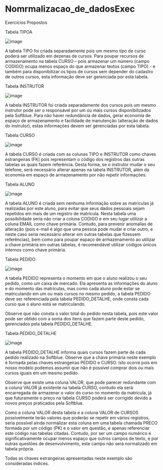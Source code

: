 # Nomrmalizacao_de_dadosExec
Exercícios Propostos

Tabela TIPOA

![image](https://user-images.githubusercontent.com/69328711/147393224-c99d8282-c745-4d44-99ef-0d4e967d9c7e.png)

A tabela TIPO foi criada separadamente pois um mesmo tipo de curso poderá ser utilizado em dezenas de cursos. Para poupar recursos de armazenamento na tabela CURSO – pois armazenar um número (campo CODIGO) ocupa menos espaço do que armazenar textos (campo TIPO) - e também para disponibilizar os tipos de cursos sem depender do cadastro de outros cursos, esta informação deve ser gerenciada por esta tabela.

Tabela INSTRUTOR

![image](https://user-images.githubusercontent.com/69328711/147393236-5e7d44b4-6b82-425c-a782-9c11c35f52ea.png)

A tabela INSTRUTOR foi criada separadamente dos cursos pois um mesmo instrutor pode ser o responsável por um ou mais cursos disponibilizados pela Softblue. Para não haver redundância de dados, gerar economia de espaço de armazenamento e facilidade de manutenção (alteração de dados do instrutor), estas informações devem ser gerenciadas por esta tabela.

Tabela CURSO

![image](https://user-images.githubusercontent.com/69328711/147393241-35748cb2-09c9-42dc-b493-0e9c57f947ee.png)

A tabela CURSO é criada com as colunas TIPO e INSTRUTOR como chaves estrangeiras (FK) pois representam o código dos registros das outras tabelas as quais fazem referência. Desta forma, se o instrutor mudar o seu telefone, será necessário alterar apenas na tabela INSTRUTOR, além da economia em espaço de armazenamento por não repetir informações.

Tabela ALUNO

![image](https://user-images.githubusercontent.com/69328711/147393262-09db7c4b-5f0a-4327-a3ef-c28eb97293a5.png)

A tabela ALUNO é criada sem nenhuma informação sobre as matrículas já realizadas por este aluno, para evitar que seus dados pessoais sejam repetidos em mais de um registro de matrícula. Nesta tabela uma possibilidade seria não criar a coluna CODIGO e em seu lugar utilizar a coluna EMAIL como chave primária. Contudo, para prevenir anomalias de alteração (pois e-mail é algo que uma pessoa pode mudar e criar outro, e neste caso seria necessário alterar em outras tabelas que fizessem referências), bem como para poupar espaço de armazenamento ao utilizar a chave primária em outras tabelas, é recomendável utilizar códigos únicos internos como chave primária.

Tabela PEDIDO

![image](https://user-images.githubusercontent.com/69328711/147393257-44b2f2a9-b0fb-4b2c-8a64-4617eacee265.png)

A tabela PEDIDO representa o momento em que o aluno realizou o seu pedido, como um caixa de mercado. Ela apresenta as informações do aluno e do momento das matrículas, mas como cada aluno pode estar se matriculando em um ou mais cursos no mesmo pedido, a tabela PEDIDO deve ser referenciada pela tabela PEDIDO_DETALHE, onde consta cada curso que o aluno está se matriculando.

Observe que não consta o valor total do pedido nesta tabela, pois este valor pode ser obtido com a soma dos itens que fazem parte deste pedido, gerenciados pela tabela PEDIDO_DETALHE.

Tabela PEDIDO_DETALHE

![image](https://user-images.githubusercontent.com/69328711/147393253-2ce7a01c-76d4-466c-9f8a-8b5b20bb638a.png)

A tabela PEDIDO_DETALHE informa quais cursos fazem parte de cada pedido realizado na Softblue. Observe que a chave primária neste exemplo é formada pelas chaves estrangeiras PEDIDO e CURSO. Isto ocorre pois em nosso modelo podemos assumir que não é possível comprar dois ou mais cursos iguais em um mesmo pedido.

Observe que existe uma coluna VALOR, que pode parecer redundante com a coluna VALOR já existente na tabela CURSO, contudo ela será encarregada de armazenar o valor do curso no momento da matrícula, já que futuramente o preço na tabela CURSO poderá ser corrigido devido a novos preços praticados pela Softblue.

Como a coluna VALOR desta tabela e a coluna VALOR de CURSOS possivelmente terão valores que poderão se repetir em vários registros, seria possível ainda normalizar esta coluna em uma tabela chamada PRECO formada por um código (PK) e o valor em questão, e apenas referenciar este código nas tabelas citadas. Contudo, por ser um campo numérico e significativamente ocupar menos espaço que outros campos de texto, e por outras questões de desenvolvimento, este campo não será normalizado em tabela própria.

Todas as chaves estrangeiras apresentadas neste exemplo são consideradas índices.

